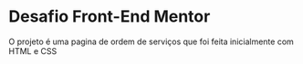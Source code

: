 # Desafio Front-End Mentor
O projeto é uma pagina de ordem de serviços que foi feita inicialmente com HTML e CSS